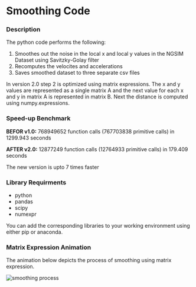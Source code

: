 # Smoothing Code

### Description 
The python code performs the following:

   1. Smoothes out the noise in the local x and local y values in the NGSIM Dataset using Savitzky-Golay filter
   2. Recomputes the velocites and accelerations
   3. Saves smoothed dataset to three separate csv files

 In version 2.0 step 2 is optimized using matrix expressions. The x and y values are
 represented as a single matrix A and the next value for each x and y in matrix A is
 represented in matrix B. Next the distance is computed using numpy.expressions.
 
 
### Speed-up Benchmark 
 **BEFOR v1.0:** 768949652 function calls (767703838 primitive calls) in 1299.943 seconds
 
 **AFTER v2.0:** 12877249 function calls (12764933 primitive calls) in 179.409 seconds

The new version is upto 7 times faster
 
 
### Library Requirments
- python
- pandas
- scipy
- numexpr

You can add the corresponding libraries to your working environment using either pip or anaconda.


### Matrix Expression Animation 
The animation below depicts the process of smoothing using matrix expression. 

![smoothing process](https://github.com/Rim-El-Ballouli/NGSIM-US-101-trajectory-dataset-smoothing/blob/master/smothing-code/velocity_smoothing_process_2.gif)
 


